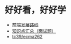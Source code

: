 # 好好看，好好学

- [前端发展路线](https://roadmap.sh/frontend)
- [知识点汇总（面试题）](https://kyo1jp1fpi.feishu.cn/base/app8Ok6k9qafpMkgyRbfgxeEnet?table=tblzZHf2Ix3YtxPM&view=vew9iquA45)
- [tc39/ecma262](https://github.com/tc39/ecma262)
